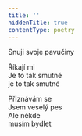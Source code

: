```yaml
---
title: ''
hiddenTitle: true
contentType: poetry
---
```


<section>

Snuji svoje pavučiny

Říkají mi  
Je to tak smutné  
je to tak smutné

</section>

<section>

Přiznávám se  
Jsem veselý pes  
Ale někde  
musím bydlet

</section>
